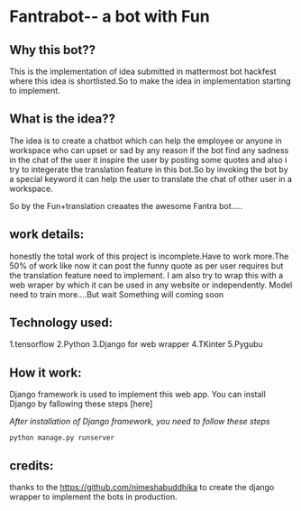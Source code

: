 # Fantrabot-- a bot with Fun

## Why this bot??

This is the implementation of idea submitted in mattermost bot hackfest where this idea is
shortlisted.So to make the idea in implementation starting to implement.

## What is the idea??

The idea is to create a chatbot which can help the employee or anyone in workspace who can upset or sad by any reason
if the bot find any sadness in the chat of the user it inspire the user by posting some quotes and also i try to integerate the translation
feature in this bot.So by invoking the bot by a special keyword it can help the user to translate the chat of other user in a workspace.

So by the Fun+translation creaates the awesome Fantra bot.....

## work details:

honestly the total work of this project is incomplete.Have to work more.The 50% of work like now it can post the 
funny quote as per user requires but the translation feature need to implement.
I am also try to wrap this with a web wraper by which it can be used in any website or independently.
Model need to train more....But wait
Something will coming soon

## Technology used:

1.tensorflow
2.Python
3.Django for web wrapper
4.TKinter
5.Pygubu

## How it work:

Django framework is used to implement this web app. You can install Django by fallowing these steps [here]

*After installation of Django framework, you need to follow these steps*


```
python manage.py runserver
```

## credits:

thanks to the https://github.com/nimeshabuddhika to create the django wrapper to implement the bots in production.
